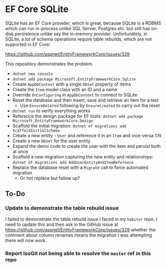 # EF Core SQLite

SQLite has an EF Core provider, which is great, because SQLite is a RDBMS which
can run in-process unlike SQL Server, Postgres etc. but still has on-disk
persistence unlike say the in-memory provider. Unfortunately, in SQLite, a lot
of schema operations require table rebuilds, which are not supported in EF Core:

https://github.com/aspnet/EntityFrameworkCore/issues/329

This repository demonstrates the problem.

- `dotnet new console`
- `dotnet add package Microsoft.EntityFrameworkCore.Sqlite`
- Create `AppDbContext` with a single `DbSet` property of items
- Create the `Item` model class with an ID and a name
- Override `OnConfiguring` in `AppDbContext` to connect to SQLite
- Reset the database and then insert, save and retrieve an item for a test
  - Use `EnsureDeleted` following by `EnsureCreated` to carry out the reset
- `dotnet run` to verify everything works
- Reference the design package for EF tools:
  `dotnet add package Microsoft.EntityFrameworkCore.Design`
- Scaffold the initial migration:
  `dotnet ef migrations add ScaffoldInitialSchema`
- Create a new entity - `User` and reference it in an `Item` and vice-versa 1:N
- Create a new `DbSet` for the user entity
- Expand the demo code to create the user with the item and persist both at once
- Scaffold a new migration capturing the new entity and relationships:
  `dotnet ef migrations add AddUserEntityAndItemReference`
- Replace the database reset with a `Migrate` call to force automated migration
  - Or not replace but follow up?

## To-Do

### Update to demonstrate the table rebuild issue

I failed to demonstrate the table rebuild issue I faced in my `habiter` repo.
I need to update this and then ask in the GitHub issue at
https://github.com/aspnet/EntityFrameworkCore/issues/329
whether the comment about column renames means the migration I was attempting
there will now work.

### Report IsoGit not being able to resolve the `master` ref in this repo

